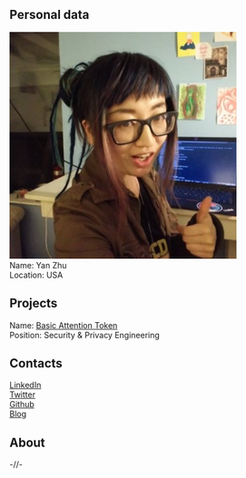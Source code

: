 ## Personal data
![photo](photo/yan_zhu.jpg)  
Name: Yan Zhu  
Location: USA  
## Projects 
Name: [Basic Attention Token](../projects/bat.md)  
Position: Security & Privacy Engineering  
## Contacts
[LinkedIn](https://www.linkedin.com/in/yan-zhu-b7124227/)  
[Twitter](https://twitter.com/bcrypt)  
[Github](https://github.com/diracdeltas)  
[Blog](https://diracdeltas.github.io/blog/)
## About
-//-
